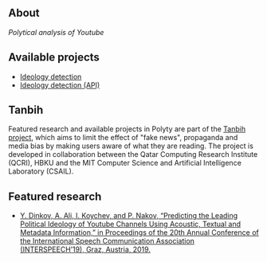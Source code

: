 ## About
_Polytical analysis of Youtube_

## Available projects
* [Ideology detection](https://bias.polyty.com/)
* [Ideology detection (API)](https://api.polyty.com/)

## Tanbih
Featured research and available projects in Polyty are part of the [Tanbih project](http://tanbih.qcri.org/), which aims to limit the effect of "fake news", propaganda and media bias by making users aware of what they are reading. The project is developed in collaboration between the Qatar Computing Research Institute (QCRI), HBKU and the MIT Computer Science and Artificial Intelligence Laboratory (CSAIL).

## Featured research
- [Y. Dinkov, A. Ali, I. Koychev, and P. Nakov, “Predicting the Leading Political Ideology of Youtube Channels Using Acoustic, Textual and Metadata Information,” in Proceedings of the 20th Annual Conference of the International Speech Communication Association (INTERSPEECH’19), Graz, Austria, 2019.](https://www.isca-speech.org/archive/Interspeech_2019/pdfs/2965.pdf)